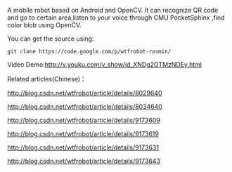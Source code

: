 A mobile robot based on Android and OpenCV.
It can recognize QR code and go to certain area,listen to your voice through CMU PocketSphinx ,find color blob using OpenCV.

You can get the source using:

`git clone https://code.google.com/p/wtfrobot-rosmin/`

Video Demo:http://v.youku.com/v_show/id_XNDg2OTMzNDEy.html

Related articles(Chinese)：

http://blog.csdn.net/wtfrobot/article/details/8029640

http://blog.csdn.net/wtfrobot/article/details/8034640

http://blog.csdn.net/wtfrobot/article/details/9173609

http://blog.csdn.net/wtfrobot/article/details/9173619

http://blog.csdn.net/wtfrobot/article/details/9173631

http://blog.csdn.net/wtfrobot/article/details/9173643